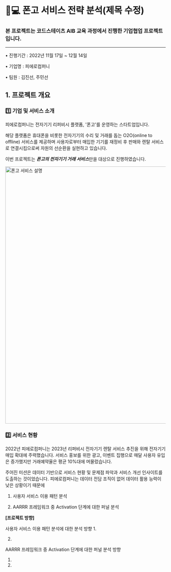 # 📱💻 폰고 서비스 전략 분석(제목 수정)

### 본 프로젝트는 코드스테이츠 AIB 교육 과정에서 진행한 기업협업 프로젝트입니다.
---

• 진행기간 : 2022년 11월 17일 ~ 12월 14일

• 기업명 : 피에로컴퍼니

• 팀원 : 김진선, 주민선

## 1. 프로젝트 개요



### **1️⃣ 기업 및 서비스 소개**

피에로컴퍼니는 전자기기 리퍼비시 플랫폼, '폰고'를 운영하는 스타트업입니다. 

해당 플랫폼은 휴대폰을 비롯한 전자기기의 수리 및 거래를 돕는 O2O(online to offline) 서비스를 제공하며 사용자로부터 매입한 기기를 재정비 후 판매와 렌탈 서비스로 연결시킴으로써 자원의 선순환을 실현하고 있습니다. 

이번 프로젝트는 ***폰고의 전자기기 거래 서비스***만을 대상으로 진행하였습니다.
   
   <img width="804" alt="폰고 서비스 설명" src="https://user-images.githubusercontent.com/106254025/210538389-35255478-46ce-4a5d-adcb-21f9c32c7178.png">
   
### **2️⃣ 서비스 현황**
2022년 피에로컴퍼니는 2023년 리퍼비시 전자기기 렌탈 서비스 추진을 위해 전자기기 매입 확대에 주력했습니다. 서비스 홍보를 위한 광고, 이벤트 집행으로 매달 사용자 유입은 증가했지만 거래예약율은 평균 10%대에 머물렀습니다. 





주어진 미션은 데이터 기반으로 서비스 현황 및 문제점 파악과 서비스 개선 인사이트를 도출하는 것이었습니다.
피에로컴퍼니는 데이터 전담 조직이 없어 데이터 활용 능력이 낮은 상황이기 때문에 

1. 사용자 서비스 이용 패턴 분석 

2. AARRR 프레임워크 중 Activation 단계에 대한 퍼널 분석 

**[프로젝트 방향]**

사용자 서비스 이용 패턴 분석에 대한 분석 방향
1. 

2. 

AARRR 프레임워크 중 Activation 단계에 대한 퍼널 분석 방향

1. 
2. 
